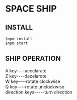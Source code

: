 SPACE SHIP  
===========  
  
INSTALL  
-------  
```
$npm install
$npm start
```
  
SHIP OPERATION  
------------  
A key----accelarate  
Z key----decelarate  
W key----rotate clockwise  
Q key----rotate unclockwise  
direction keys-----turn direction  


